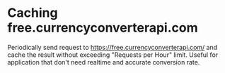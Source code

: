 # Caching free.currencyconverterapi.com
Periodically send request to https://free.currencyconverterapi.com/ and cache the result without exceeding "Requests per Hour" limit. Useful for application that don't need realtime and accurate conversion rate.
